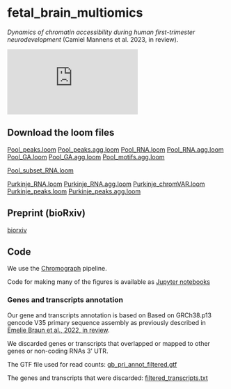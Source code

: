 # fetal_brain_multiomics
*Dynamics of chromatin accessibility during human first-trimester neurodevelopment* (Camiel Mannens et al. 2023, in review).

![fig1.pdf](https://github.com/linnarsson-lab/fetal_brain_multiomics/files/12143211/fig1.pdf)

## Download the loom files

[Pool_peaks.loom](https://storage.googleapis.com/linnarsson-lab-human/ATAC_dev/Pool_peaks.loom)
[Pool_peaks.agg.loom](https://storage.googleapis.com/linnarsson-lab-human/ATAC_dev/Pool_peaks.agg.loom)
[Pool_RNA.loom](https://storage.googleapis.com/linnarsson-lab-human/ATAC_dev/Pool_RNA.loom)
[Pool_RNA.agg.loom](https://storage.googleapis.com/linnarsson-lab-human/ATAC_dev/Pool_RNA.agg.loom)
[Pool_GA.loom](https://storage.googleapis.com/linnarsson-lab-human/ATAC_dev/Pool_GA.loom)
[Pool_GA.agg.loom](https://storage.googleapis.com/linnarsson-lab-human/ATAC_dev/Pool_GA.agg.loom)
[Pool_motifs.agg.loom](https://storage.googleapis.com/linnarsson-lab-human/ATAC_dev/Pool_motifs.agg.loom)

[Pool_subset_RNA.loom](https://storage.googleapis.com/linnarsson-lab-human/ATAC_dev/Pool_subset_RNA.loom)

[Purkinje_RNA.loom](https://storage.googleapis.com/linnarsson-lab-human/ATAC_dev/Purkinje_RNA.loom)
[Purkinje_RNA.agg.loom](https://storage.googleapis.com/linnarsson-lab-human/ATAC_dev/Purkinje_RNA.agg.loom)
[Purkinje_chromVAR.loom](https://storage.googleapis.com/linnarsson-lab-human/ATAC_dev/Purkinje_chromVAR.loom)
[Purkinje_peaks.loom](https://storage.googleapis.com/linnarsson-lab-human/ATAC_dev/Purkinje_peaks.loom)
[Purkinje_peaks.agg.loom](https://storage.googleapis.com/linnarsson-lab-human/ATAC_dev/Purkinje_peaks.agg.loom)

## Preprint (bioRxiv)

[biorxiv](https://www.biorxiv.org/content/10.1101/2023.08.18.553878v1)

## Code
We use the [Chromograph](https://github.com/linnarsson-lab/chromograph) pipeline.

Code for making many of the figures is available as [Jupyter notebooks](notebooks/README.md)

### Genes and transcripts annotation

Our gene and transcripts annotation is based on Based on GRCh38.p13 gencode V35 primary sequence assembly as previously described in [Emelie Braun et al., 2022, in review](https://www.biorxiv.org/content/10.1101/2022.10.24.513487v1). 

We discarded genes or transcripts that overlapped or mapped to other genes or non-coding RNAs 3’ UTR.

The GTF file used for read counts: [gb_pri_annot_filtered.gtf](https://storage.googleapis.com/linnarsson-lab-tmp/gb_pri_annot.gtf)

The genes and transcripts that were discarded: [filtered_transcripts.txt](https://storage.googleapis.com/linnarsson-lab-tmp/filtered_transcripts.txt)
